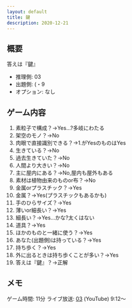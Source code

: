 ```yaml
---
layout: default
title: 鍵
description: 2020-12-21
---
```


## 概要

答えは『鍵』

- 推理側: 03
- 出題側: (・9
- オプション: なし

## ゲーム内容

1. 素粒子で構成？→Yes…?多岐にわたる
2. 架空のモノ？→No
3. 肉眼で直接識別できる？→1.がYesのものはYes
4. 生きている？→No
5. 過去生きていた？→No
6. 人間より大きい？→No
7. 主に屋内にある？→No,屋内も屋外もある
8. 素材は植物由来のものor布？→No
9. 金属orプラスチック？→Yes
10. 金属？→Yes(プラスチックもあるかも)
11. 手のひらサイズ？→Yes
12. 薄いor細長い？→Yes
13. 細長い？→Yes…かな?太くはない
14. 道具？→Yes
15. ほかのものと一緒に使う？→Yes
16. あなた(出題側)は持っている？→Yes
17. 持ち歩く？→Yes
18. 外に出るときは持ち歩くことが多い？→Yes
19. 答えは『鍵』？→正解

## メモ

ゲーム時間: 11分
ライブ放送: [03](https://www.youtube.com/watch?v=JwrxicsBW7U&t=552s) (YouTube) 9:12～
